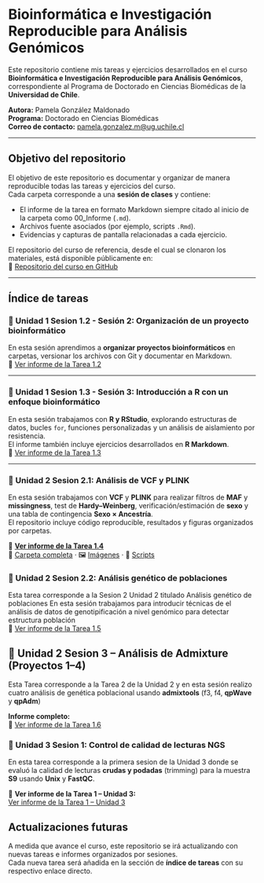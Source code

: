 # Bioinformática e Investigación Reproducible para Análisis Genómicos

Este repositorio contiene mis tareas y ejercicios desarrollados en el curso **Bioinformática e Investigación Reproducible para Análisis Genómicos**, correspondiente al Programa de Doctorado en Ciencias Biomédicas de la **Universidad de Chile**.  

**Autora:** Pamela González Maldonado  
**Programa:** Doctorado en Ciencias Biomédicas  
**Correo de contacto:** pamela.gonzalez.m@ug.uchile.cl  

---

## Objetivo del repositorio

El objetivo de este repositorio es documentar y organizar de manera reproducible todas las tareas y ejercicios del curso.  
Cada carpeta corresponde a una **sesión de clases** y contiene:

- El informe de la tarea en formato Markdown siempre citado al inicio de la carpeta como 00_Informe (`.md`).  
- Archivos fuente asociados (por ejemplo, scripts `.Rmd`).  
- Evidencias y capturas de pantalla relacionadas a cada ejercicio.  

El repositorio del curso de referencia, desde el cual se clonaron los materiales, está disponible públicamente en:  
🔗 [Repositorio del curso en GitHub](https://github.com/u-genoma/BioinfinvRepro.git)  

---

## Índice de tareas

### 📝 Unidad 1 Sesion 1.2 - Sesión 2: Organización de un proyecto bioinformático  
En esta sesión aprendimos a **organizar proyectos bioinformáticos** en carpetas, versionar los archivos con Git y documentar en Markdown.  
📄 [Ver informe de la Tarea 1.2](Tarea%201.2/00_Informe_Tarea_1.2_Explicacion.md)

---

### 📝 Unidad 1 Sesion 1.3 - Sesión 3: Introducción a R con un enfoque bioinformático  
En esta sesión trabajamos con **R y RStudio**, explorando estructuras de datos, bucles `for`, funciones personalizadas y un análisis de aislamiento por resistencia.  
El informe también incluye ejercicios desarrollados en **R Markdown**.  
📄 [Ver informe de la Tarea 1.3](Tarea%201.3/00_Informe_Tarea_1.3.md)

---
### 🧬 Unidad 2 Sesion 2.1: Análisis de VCF y PLINK

En esta sesión trabajamos con **VCF** y **PLINK** para realizar filtros de **MAF** y **missingness**, test de **Hardy–Weinberg**, verificación/estimación de **sexo** y una tabla de contingencia **Sexo × Ancestría**.  
El repositorio incluye código reproducible, resultados y figuras organizados por carpetas.

📄 **[Ver informe de la Tarea 1.4](Tarea%201.4/README.md)**  
📁 [Carpeta completa](Tarea%201.4/) · 🖼️ [Imágenes](Tarea%201.4/imagen/) · 🧩 [Scripts](Tarea%201.4/code/)

### 📝 Unidad 2 Sesion 2.2: Análisis genético de poblaciones 
Esta tarea corresponde a la Sesion 2 Unidad 2 titulado Análisis genético de poblaciones
En esta sesión trabajamos para introducir técnicas de el análisis de datos de genotipificación a nivel genómico para detectar estructura población    
📄 [Ver informe de la Tarea 1.5](Tarea%201.5/README.md)


## 🧪 Unidad 2 Sesion 3 – Análisis de Admixture (Proyectos 1–4)

Esta Tarea corresponde a la Tarea 2 de la Unidad 2 y en esta sesión realizo cuatro análisis de genética poblacional usando **admixtools** (f3, f4, **qpWave** y **qpAdm**)

**Informe completo:**  
📄 [Ver informe de la Tarea 1.6](Tarea%201.6/README.md)


### 📝  Unidad 3 Sesion 1: Control de calidad de lecturas NGS

En esta tarea corresponde a la primera sesion de la Unidad 3 donde se evaluó la calidad de lecturas **crudas y podadas** (trimming) para la muestra **S9** usando **Unix** y **FastQC**.  

 📄 **Ver informe de la Tarea 1 – Unidad 3:**  
 [Ver informe de la Tarea 1 – Unidad 3](Tarea%201%20Unidad%203/)





## Actualizaciones futuras

A medida que avance el curso, este repositorio se irá actualizando con nuevas tareas e informes organizados por sesiones.  
Cada nueva tarea será añadida en la sección de **índice de tareas** con su respectivo enlace directo.
